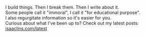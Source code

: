 I build things. Then I break them. Then I write about it.
<br>
Some people call it "immoral", I call it "for educational purpose".
<br>
I also regurgitate information so it's easier for you.
<br>
Curious about what I've been up to? Check out my latest posts: <a href="https://isaaclins.com/latest"> isaaclins.com/latest</a>
